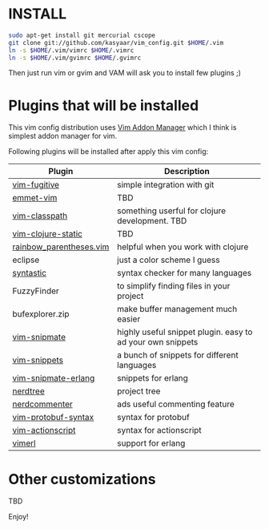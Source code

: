 # INSTALL
```sh
sudo apt-get install git mercurial cscope
git clone git://github.com/kasyaar/vim_config.git $HOME/.vim
ln -s $HOME/.vim/vimrc $HOME/.vimrc
ln -s $HOME/.vim/gvimrc $HOME/.gvimrc
```

Then just run vim or gvim and VAM will ask you to install few plugins ;)

# Plugins that will be installed

This vim config distribution uses [Vim Addon
Manager](http://github.com/MarcWeber/vim-addon-manager) which I think is
simplest addon manager for vim.

Following plugins will be installed after apply this vim config:

Plugin|Description
------|-----------
[vim-fugitive](http://github.com/tpope/vim-fugitive) |simple integration with git
[emmet-vim](http://github.com/mattn/emmet-vim)|TBD
[vim-classpath](http://github.com/tpope/vim-classpath)|something userful for clojure development. TBD
[vim-clojure-static](http://github.com/guns/vim-clojure-static) | TBD
[rainbow_parentheses.vim](http://github.com/kien/rainbow_parentheses.vim) | helpful when you work with clojure
eclipse | just a color scheme I guess
[syntastic](http://github.com/kasyaar/syntastic) | syntax checker for many languages
FuzzyFinder |  to simplify finding files in your project
bufexplorer.zip | make buffer management much easier
[vim-snipmate](http://github.com/garbas/vim-snipmate) | highly useful snippet plugin. easy to ad your own snippets 
[vim-snippets](http://github.com/honza/vim-snippets) | a bunch of snippets for different languages
[vim-snipmate-erlang](http://github.com/rprimus/vim-snipmate-erlang,) | snippets for erlang
[nerdtree](http://github.com/scrooloose/nerdtree) | project tree
[nerdcommenter](http://github.com/scrooloose/nerdcommenter) | ads useful commenting feature 
[vim-protobuf-syntax](http://github.com/jdevera/vim-protobuf-syntax) | syntax for protobuf
[vim-actionscript](http://github.com/jeroenbourgois/vim-actionscript) | syntax for actionscript
[vimerl](http://github.com/oscarh/vimerl) | support for erlang

# Other customizations
 TBD


Enjoy!
